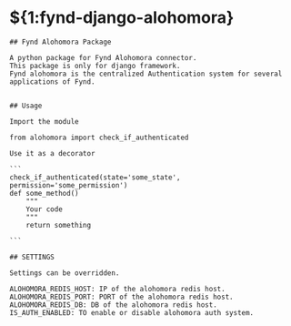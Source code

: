   # ${1:fynd-django-alohomora}


    ## Fynd Alohomora Package

    A python package for Fynd Alohomora connector.
    This package is only for django framework.
    Fynd alohomora is the centralized Authentication system for several applications of Fynd.


    ## Usage

    Import the module

    from alohomora import check_if_authenticated

    Use it as a decorator

    ```
    check_if_authenticated(state='some_state', permission='some_permission')
    def some_method()
        """
        Your code
        """
        return something

    ```

    ## SETTINGS

    Settings can be overridden.

    ALOHOMORA_REDIS_HOST: IP of the alohomora redis host.
    ALOHOMORA_REDIS_PORT: PORT of the alohomora redis host.
    ALOHOMORA_REDIS_DB: DB of the alohomora redis host.
    IS_AUTH_ENABLED: TO enable or disable alohomora auth system.
